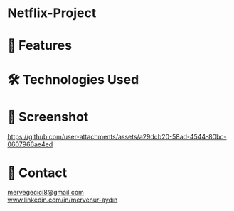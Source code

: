 # Netflix-Project

# 🚀 Features

# 🛠️ Technologies Used


# 📸 Screenshot




https://github.com/user-attachments/assets/a29dcb20-58ad-4544-80bc-0607966ae4ed


# 📧 Contact
mervegecici8@gmail.com <br/> 
www.linkedin.com/in/mervenur-aydın
